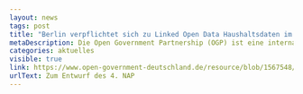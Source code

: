 ```yaml
---
layout: news
tags: post
title: "Berlin verpflichtet sich zu Linked Open Data Haushaltsdaten im Rahmen der Open Government Partnership"
metaDescription: Die Open Government Partnership (OGP) ist eine internationale Initiative, deren Teilnehmerstaaten sich für ein offenes Regierungs- und Verwaltungshandeln (Open Government) einsetzen. Deutschland beteiligt sich seit 2016 an der Initiative. Damit verpflichtet sich die Bundesregierung, alle zwei Jahre einen nationalen Aktionsplan mit konkreten Maßnahmen für mehr Offenheit, Teilhabe, Zusammenarbeit und Rechenschaftslegung zu erarbeiten. Für den aktuellen 4. Nationalen Aktionsplan haben neben dem Bund auch Länder und Kommunen Selbstverpflichtungen eingereicht. Das Land Berlin verpflichtet sich darin Berlins Haushaltsdaten als Linked Open Data bereitzustellen. Wir freuen uns, dass die Weiterentwicklung unseres Prototypen der Berliner Beitrag zur OGP Initiative wird und beobachten die weitere Umsetzung mit Spannung.
categories: aktuelles
visible: true
link: https://www.open-government-deutschland.de/resource/blob/1567548/2203222/ceb9c802f7fb0f078c56d012c0f9d204/vorentwurf-nap-4-kommentierung-data.pdf?download=1
urlText: Zum Entwurf des 4. NAP
---
```

